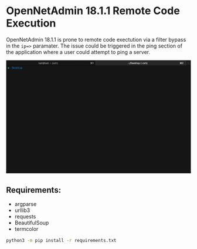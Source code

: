 # OpenNetAdmin 18.1.1 Remote Code Execution

OpenNetAdmin 18.1.1 is prone to remote code exectution via a filter bypass in the `ip=>` paramater.
The issue could be triggered in the ping section of the application where a user could attempt to ping a server.

![Run of exploit](example/example-run.gif)

## Requirements:

- argparse
- urllib3
- requests
- BeautifulSoup
- termcolor

```bash
python3 -m pip install -r requirements.txt
```
